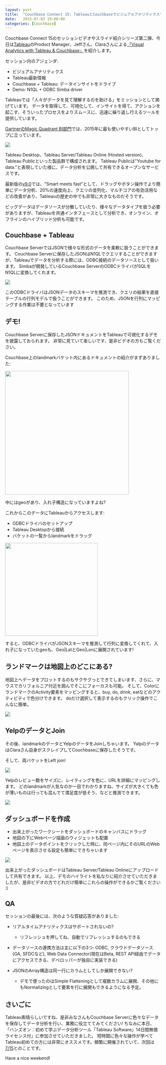 ```yaml
---
layout: post
title:  "Couchbase Connect 15: TableauとCouchbaseでビジュアルアナリティクス"
date:   2015-07-03 19:00:00
categories: [Couchbase]
---
```


Couchbase Connect 15のセッションビデオやスライド紹介シリーズ第二弾、今日は[Tableau](http://www.tableau.com/)のProduct Manager、Jeffさん、Claraさんによる[「Visual Analytics with Tableau & Couchbase」](http://connect15.couchbase.com/agenda/visual-analytics-tableau-couchbase/)を紹介します。


セッション内のアジェンダ:

- ビジュアルアナリティクス
- Tableau最新情報
- Couchbase + Tableau: データインサイトをドライブ
- Demo: N1QL + ODBC Simba driver

Tableauでは「人々がデータを見て理解するのを助ける」をミッションとして掲げています。
データを取得して、可視化して、インサイトを得て、アクションを起こす、そういったプロセスをよりスムースに、迅速に繰り返し行えるツールを提供しています。　


[GartnerのMagic Quadrant BI部門](http://www.informationweek.com/big-data/big-data-analytics/gartner-bi-magic-quadrant-2015-spots-market-turmoil/d/d-id/1319214)では、2015年に最も使いやすいBIとしてトップに立っています。

<img src="/assets/images/tableau-gartner-mq-bi.png">

Tableau Desktop、Tableau Server/Tableau Online (Hosted version)、Tableau Publicといった製品群で構成されます。
Tableau Publicは"Youtube for data."と表現していた様に、データ分析を公開して共有できるオープンなサービスです。

最新版の[v9.0](https://www.tableau.com/new-features/9.0)では、"Smart meets fast"として、ドラッグやボタン操作でより簡単にデータ分析、20%の速度向上、クエリの並列化、マルチコアの有効活用などの改善があり、Tableauの歴史の中でも非常に大きなものだそうです。


ビッグデータはデータソースが分散していたり、様々なデータタイプを扱う必要がありますが、Tableauを共通インタフェースとして分析でき、オンライン、オフラインのハイブリッド分析も可能です。

## Couchbase + Tableau

Couchbase ServerではJSONで様々な形式のデータを柔軟に扱うことができます。
Couchbase Serverに保存したJSONはN1QLでクエリすることができますが、Tableauでデータを分析する際には、ODBC接続のデータソースとして扱います。
Simbaが開発しているCouchbase ServerのODBCドライバがSQLをN1QLに変換してくれます。

<img src="/assets/images/tableau-odbc.png">

このODBCドライバはJSONデータのスキーマを推測でき、クエリの結果を直接テーブルの行列モデルで扱うことができます。
このため、JSONを行列にマッピングする作業は不要となっています

## デモ!

Couchbase Serverに保存したJSONドキュメントをTableauで可視化するデモを披露しておられます。
非常に見ていて楽しいです、是非ビデオの方もご覧ください。

Couchbase上のlandmarkバケット内にあるドキュメントの紹介がまずありました:

<img width="400" src="/assets/images/tableau-landmark-json.png">

中にはgeoがあり、入れ子構造になっていますよね?

これからこのデータにTableauからアクセスします:

- ODBCドライバのセットアップ
- Tableau Desktopから接続
- バケットの一覧からlandmarkをドラッグ

<img width="300" src="/assets/images/tableau-json-flattening.png">

すると、ODBCドライバがJSONスキーマを推測して行列に変換してくれて、入れ子になっていたgeoも、Geo\|LatとGeo\|Lonに展開されています!


## ランドマークは地図上のどこにある?

地図上へデータをプロットするのもサクサクっとできてしまいます、さらに、マウスでカリフォルニア付近を囲んでそこにフォーカスも可能。
そして、ColorにランドマークのActivity要素をマッピングすると、buy, do, drink, eatなどのアクティビティで色分けできます。
doだけ選択して表示するのもクリック操作でこんなに簡単。

<img src="/assets/images/tableau-landmark-on-map.png">

## YelpのデータとJoin

その後、landmarkのデータとYelpのデータをJoinしちゃいます。
YalpのデータはClaraさん自身がスクレイプしてCouchbaseに保存したそうです。

そして、両バケットをLeft join!

<img src="/assets/images/tableau-left-join.png">

Yelpのレビュー数をサイズに、レイティングを色に、URLを詳細にマッピングします。
どのlandmarkが人気なのか一目でわかりますね、サイズが大きくても色が薄いものは行っても混んでて満足度が低そう、などと推測できます。

<img src="/assets/images/tableau-landmark-with-yelp.png">

## ダッシュボードを作成

- 出来上がったワークシートをダッシュボードのキャンバスにドラッグ
- 地図の下にWebページ描画のウィジェットも配置
- 地図上のデータポイントをクリックした時に、同ページ内にそのURLのWebページを表示させる設定も簡単にできちゃいます


<img src="/assets/images/tableau-map-dashboard.png">

出来上がったダッシュボードはTableau Server/Tableau Onlineにアップロードして共有できます。
以上、デモのハイライトを私なりに紹介させていただきましたが、是非ビデオの方でどれだけ簡単にこれらの操作ができるかご覧ください :)

## QA

セッションの最後には、次のような質疑応答がありました:

- リアルタイムアナリティクスはサポートされないの?
  - リフレッシュを押してね、自動でリフレッシュするのもできる

- データソースの連携方法は主に以下の3つ: ODBC, クラウドデータソース(GA, SFDCなど), Web Data Connector(現在はBeta, REST API経由でデータにアクセスできる、デベロッパーが独自に実装できる)

- JSONのArray構造は同一行にカラムとしてしか展開できない?
  - デモで使ったのはSimple Flatteningとして複数カラムに展開、その他にもNormalizingとして要素を行に展開もできるようになる予定。

## さいごに

Tableau素晴らしいですね、是非みなさんもCouchbase Serverに色々なデータを保存してデータ分析を行い、業務に役立ててみてください!
ちなみに本日、「ハンズオン：初めて学ぶデータ分析ツール「Tableau Software」14日間無償ライセンス付」に参加させていただきました。
短時間に色々な操作が学べてTableau初めての方には非常にオススメです。頻繁に開催されていて、次回は[7/15](http://www.tableau.com/ja-jp/node/40331)とのことです。

Have a nice weekend!

